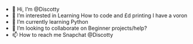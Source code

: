 - 👋 Hi, I’m @Discotty
- 👀 I’m interested in Learning How to code and £d printing I have a voron 
- 🌱 I’m currently learning Python
- 💞️ I’m looking to collaborate on Beginner projects/help?
- 📫 How to reach me Snapchat @Discotty 
